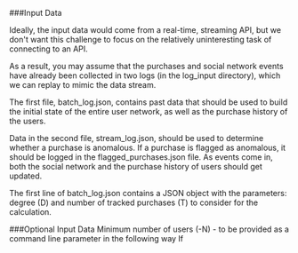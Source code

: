 ###Input Data

Ideally, the input data would come from a real-time, streaming API, but we don't want this challenge to focus on the relatively uninteresting task of connecting to an API.

As a result, you may assume that the purchases and social network events have already been collected in two logs (in the log_input directory), which we can replay to mimic the data stream.

The first file, batch_log.json, contains past data that should be used to build the initial state of the entire user network, as well as the purchase history of the users.

Data in the second file, stream_log.json, should be used to determine whether a purchase is anomalous. If a purchase is flagged as anomalous, it should be logged in the flagged_purchases.json file. As events come in, both the social network and the purchase history of users should get updated.

The first line of batch_log.json contains a JSON object with the parameters: degree (D) and number of tracked purchases (T) to consider for the calculation.

###Optional Input Data
Minimum number of users (-N) - to be provided as a command line parameter in the following way
If 
